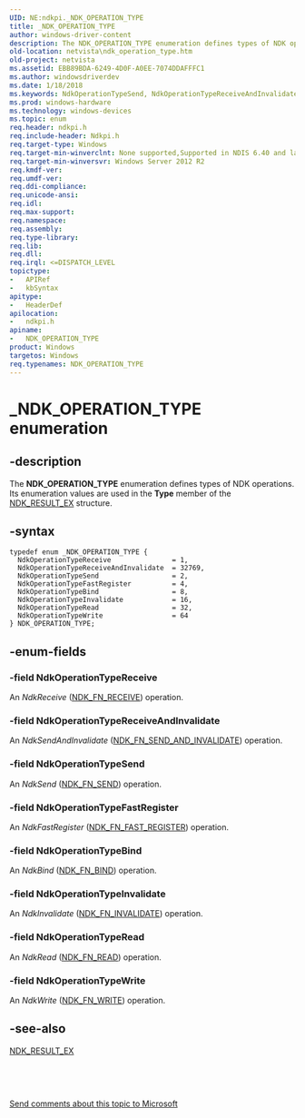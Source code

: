 ```yaml
---
UID: NE:ndkpi._NDK_OPERATION_TYPE
title: _NDK_OPERATION_TYPE
author: windows-driver-content
description: The NDK_OPERATION_TYPE enumeration defines types of NDK operations. Its enumeration values are used in the Type member of the NDK_RESULT_EX structure.
old-location: netvista\ndk_operation_type.htm
old-project: netvista
ms.assetid: EBB89BDA-6249-4D0F-A0EE-7074DDAFFFC1
ms.author: windowsdriverdev
ms.date: 1/18/2018
ms.keywords: NdkOperationTypeSend, NdkOperationTypeReceiveAndInvalidate, netvista.ndk_operation_type, NdkOperationTypeBind, NdkOperationTypeInvalidate, NdkOperationTypeReceive, ndkpi/NdkOperationTypeWrite, ndkpi/NdkOperationTypeRead, ndkpi/NdkOperationTypeReceive, NdkOperationTypeFastRegister, ndkpi/NdkOperationTypeBind, NdkOperationTypeWrite, NdkOperationTypeRead, ndkpi/NdkOperationTypeInvalidate, _NDK_OPERATION_TYPE, ndkpi/NdkOperationTypeSend, ndkpi/NdkOperationTypeReceiveAndInvalidate, NDK_OPERATION_TYPE enumeration [Network Drivers Starting with Windows Vista], NDK_OPERATION_TYPE, ndkpi/NDK_OPERATION_TYPE, ndkpi/NdkOperationTypeFastRegister
ms.prod: windows-hardware
ms.technology: windows-devices
ms.topic: enum
req.header: ndkpi.h
req.include-header: Ndkpi.h
req.target-type: Windows
req.target-min-winverclnt: None supported,Supported in NDIS 6.40 and later.
req.target-min-winversvr: Windows Server 2012 R2
req.kmdf-ver: 
req.umdf-ver: 
req.ddi-compliance: 
req.unicode-ansi: 
req.idl: 
req.max-support: 
req.namespace: 
req.assembly: 
req.type-library: 
req.lib: 
req.dll: 
req.irql: <=DISPATCH_LEVEL
topictype: 
-	APIRef
-	kbSyntax
apitype: 
-	HeaderDef
apilocation: 
-	ndkpi.h
apiname: 
-	NDK_OPERATION_TYPE
product: Windows
targetos: Windows
req.typenames: NDK_OPERATION_TYPE
---
```


# _NDK_OPERATION_TYPE enumeration


## -description


The <b>NDK_OPERATION_TYPE</b> enumeration defines types of NDK operations. Its enumeration values are used in the <b>Type</b> member of the <a href="..\ndkpi\ns-ndkpi-_ndk_result_ex.md">NDK_RESULT_EX</a> structure.


## -syntax


````
typedef enum _NDK_OPERATION_TYPE { 
  NdkOperationTypeReceive               = 1,
  NdkOperationTypeReceiveAndInvalidate  = 32769,
  NdkOperationTypeSend                  = 2,
  NdkOperationTypeFastRegister          = 4,
  NdkOperationTypeBind                  = 8,
  NdkOperationTypeInvalidate            = 16,
  NdkOperationTypeRead                  = 32,
  NdkOperationTypeWrite                 = 64
} NDK_OPERATION_TYPE;
````


## -enum-fields




### -field NdkOperationTypeReceive

An <i>NdkReceive</i> (<a href="..\ndkpi\nc-ndkpi-ndk_fn_receive.md">NDK_FN_RECEIVE</a>) operation.


### -field NdkOperationTypeReceiveAndInvalidate

An <i>NdkSendAndInvalidate</i> (<a href="..\ndkpi\nc-ndkpi-ndk_fn_send_and_invalidate.md">NDK_FN_SEND_AND_INVALIDATE</a>) operation.


### -field NdkOperationTypeSend

An <i>NdkSend</i> (<a href="..\ndkpi\nc-ndkpi-ndk_fn_send.md">NDK_FN_SEND</a>) operation.


### -field NdkOperationTypeFastRegister

An <i>NdkFastRegister</i> (<a href="..\ndkpi\nc-ndkpi-ndk_fn_fast_register.md">NDK_FN_FAST_REGISTER</a>) operation.


### -field NdkOperationTypeBind

An <i>NdkBind</i> (<a href="..\ndkpi\nc-ndkpi-ndk_fn_bind.md">NDK_FN_BIND</a>)  operation.


### -field NdkOperationTypeInvalidate

An <i>NdkInvalidate</i> (<a href="..\ndkpi\nc-ndkpi-ndk_fn_invalidate.md">NDK_FN_INVALIDATE</a>) operation.


### -field NdkOperationTypeRead

An <i>NdkRead</i> (<a href="..\ndkpi\nc-ndkpi-ndk_fn_read.md">NDK_FN_READ</a>) operation.


### -field NdkOperationTypeWrite

An <i>NdkWrite</i> (<a href="..\ndkpi\nc-ndkpi-ndk_fn_write.md">NDK_FN_WRITE</a>) operation.


## -see-also

<a href="..\ndkpi\ns-ndkpi-_ndk_result_ex.md">NDK_RESULT_EX</a>

 

 

<a href="mailto:wsddocfb@microsoft.com?subject=Documentation%20feedback [netvista\netvista]:%20NDK_OPERATION_TYPE enumeration%20 RELEASE:%20(1/18/2018)&amp;body=%0A%0APRIVACY STATEMENT%0A%0AWe use your feedback to improve the documentation. We don't use your email address for any other purpose, and we'll remove your email address from our system after the issue that you're reporting is fixed. While we're working to fix this issue, we might send you an email message to ask for more info. Later, we might also send you an email message to let you know that we've addressed your feedback.%0A%0AFor more info about Microsoft's privacy policy, see http://privacy.microsoft.com/en-us/default.aspx." title="Send comments about this topic to Microsoft">Send comments about this topic to Microsoft</a>

